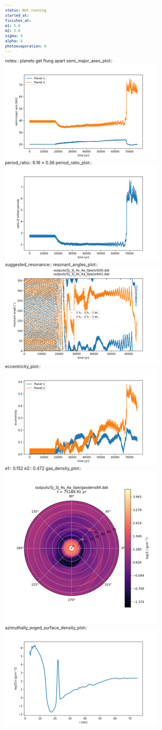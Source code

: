 ```yaml
---
status: Not running
started_at:
finishes_at:
m1: 5.0
m2: 3.0
sigma: 4
alpha: 4
photoevaporation: 0
---
```


notes:: planets get flung apart
semi_major_axes_plot:: ![semi_major_axes_5j_3j_4s_4a_0pe.png](plots/semi_major_axes/semi_major_axes_5j_3j_4s_4a_0pe.png)
period_ratio:: 6.16 ± 0.36
period_ratio_plot:: ![period_ratio_5j_3j_4s_4a_0pe.png](plots/period_ratio/period_ratio_5j_3j_4s_4a_0pe.png)
suggested_resonance:: 
resonant_angles_plot:: ![resonant_angles_5j_3j_4s_4a_0pe.png](plots/resonant_angles/resonant_angles_5j_3j_4s_4a_0pe.png)
eccentricity_plot:: ![eccentricity_5j_3j_4s_4a_0pe.png](plots/eccentricity/eccentricity_5j_3j_4s_4a_0pe.png)
e1:: 0.152
e2:: 0.472
gas_density_plot:: ![gas_density_5j_3j_4s_4a_0pe.png](plots/gas_density/gas_density_5j_3j_4s_4a_0pe.png)
azimuthally_avged_surface_density_plot:: ![azimuthally_avged_surface_density_5j_3j_4s_4a_0pe.png](plots/azimuthally_avged_surface_density/azimuthally_avged_surface_density_5j_3j_4s_4a_0pe.png)
